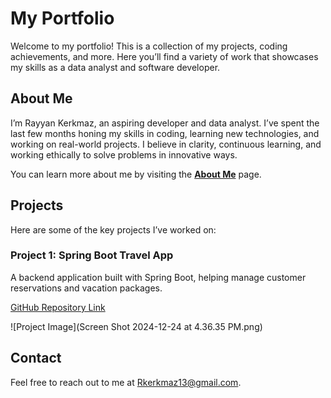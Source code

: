 # My Portfolio

Welcome to my portfolio! This is a collection of my projects, coding achievements, and more. Here you’ll find a variety of work that showcases my skills as a data analyst and software developer.

## About Me

I’m Rayyan Kerkmaz, an aspiring developer and data analyst. I’ve spent the last few months honing my skills in coding, learning new technologies, and working on real-world projects. I believe in clarity, continuous learning, and working ethically to solve problems in innovative ways.

You can learn more about me by visiting the **[About Me](about-me.html)** page.

## Projects

Here are some of the key projects I’ve worked on:

### Project 1: Spring Boot Travel App
A backend application built with Spring Boot, helping manage customer reservations and vacation packages.

[GitHub Repository Link]([https://github.com/yourgithublink](https://gitlab.com/wgu-gitlab-environment/student-repos/Rkerkmaz/d288-back-end-programming.git))

![Project Image](Screen Shot 2024-12-24 at 4.36.35 PM.png)


## Contact

Feel free to reach out to me at [Rkerkmaz13@gmail.com](mailto:rkerkmaz13@gmail.com).
